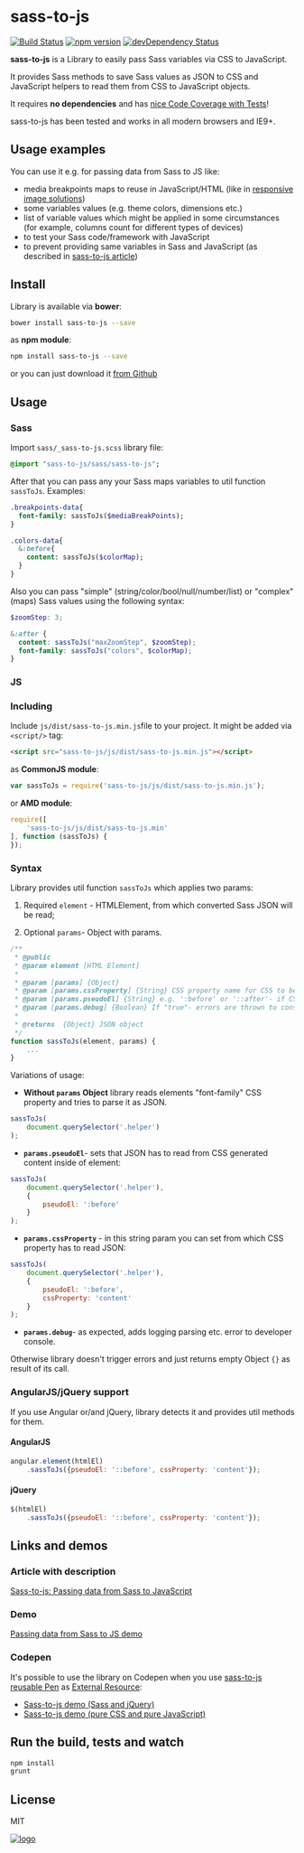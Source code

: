 # sass-to-js

[![Build Status](https://travis-ci.org/malyw/sass-to-js.svg?branch=master)](https://travis-ci.org/malyw/sass-to-js)
[![npm version](https://badge.fury.io/js/sass-to-js.svg)](http://badge.fury.io/js/sass-to-js)
[![devDependency Status](https://david-dm.org/malyw/sass-to-js/dev-status.png)](https://david-dm.org/malyw/sass-to-js/dev-status.png)

**sass-to-js** is a Library to easily pass Sass variables via CSS to JavaScript.

It provides Sass methods to save Sass values as JSON to CSS and
JavaScript helpers to read them from CSS to JavaScript objects.

It requires **no dependencies** and has [nice Code Coverage with Tests](https://github.com/malyw/sass-to-js/tree/master/test/jasmine/specs)!

sass-to-js has been tested and works in all modern browsers and IE9+.

## Usage examples

You can use it e.g. for passing data from Sass to JS like:

* media breakpoints maps to reuse in JavaScript/HTML (like in [responsive image solutions](https://css-tricks.com/making-sass-talk-to-javascript-with-json/))
* some variables values (e.g. theme colors, dimensions etc.)
* list of variable values which might be applied in some circumstances (for example, columns count for different types of devices)
* to test your Sass code/framework with JavaScript
* to prevent providing same variables in Sass and JavaScript (as described in [sass-to-js article](http://blog.gospodarets.com/passing_data_from_sass_to_js))

## Install

Library is available via **bower**:

```bash
bower install sass-to-js --save
```

as  **npm module**:

```bash
npm install sass-to-js --save
```

or you can just download it [from Github](https://github.com/malyw/sass-to-js)

## Usage

### Sass

Import `sass/_sass-to-js.scss` library file:

```sass
@import "sass-to-js/sass/sass-to-js";
```

After that you can pass any your Sass maps variables to util function `sassToJs`. Examples:

```sass
.breakpoints-data{
  font-family: sassToJs($mediaBreakPoints);
}

.colors-data{
  &:before{
    content: sassToJs($colorMap);
  }
}
```

Also you can pass "simple" (string/color/bool/null/number/list) or
"complex" (maps) Sass values using the following syntax:

```scss
$zoomStep: 3;

&:after {
  content: sassToJs("maxZoomStep", $zoomStep);
  font-family: sassToJs("colors", $colorMap);
}
```


### JS

### Including

Include `js/dist/sass-to-js.min.js`file to your project.
It might be added via `<script/>` tag:

```html
<script src="sass-to-js/js/dist/sass-to-js.min.js"></script>
```

as **CommonJS module**:

```js
var sassToJs = require('sass-to-js/js/dist/sass-to-js.min.js');
```

or **AMD module**:

```js
require([
    'sass-to-js/js/dist/sass-to-js.min'
], function (sassToJs) {
});
```

### Syntax

Library provides util function `sassToJs` which applies two params:

1) Required `element` - HTMLElement, from which converted Sass JSON will be read;

2) Optional `params`- Object with params.

```js
/**
 * @public
 * @param element [HTML Element]
 *
 * @param [params] {Object}
 * @param [params.cssProperty] {String} CSS property name for CSS to be taken form. 'font-family' is set if not provided.
 * @param [params.pseudoEl] {String} e.g. ':before' or '::after'- if CSS need to be taken from CSS generated element
 * @param [params.debug] {Boolean} If "true"- errors are thrown to console to simplify debug
 *
 * @returns  {Object} JSON object
 */
function sassToJs(element, params) {
    ...
}
```

Variations of usage:

* **Without `params` Object** library reads elements "font-family" CSS property and tries to parse it as JSON.

```js
sassToJs(
    document.querySelector('.helper')
);
```

* **`params.pseudoEl`**- sets that JSON has to read from CSS generated content inside of element:

```js
sassToJs(
    document.querySelector('.helper'),
    {
        pseudoEl: ':before'
    }
);
```

* **`params.cssProperty`** - in this string param you can set from which CSS property has to read JSON:

```js
sassToJs(
    document.querySelector('.helper'),
    {
        pseudoEl: ':before',
        cssProperty: 'content'
    }
);
```

* **`params.debug`**- as expected, adds logging parsing etc. error to developer console.

Otherwise library doesn't trigger errors and just returns empty Object `{}` as result of its call.

### AngularJS/jQuery support

If you use Angular or/and jQuery, library detects it and provides util methods for them.

#### AngularJS

```js
angular.element(htmlEl)
    .sassToJs({pseudoEl: '::before', cssProperty: 'content'});
```

#### jQuery

```js
$(htmlEl)
    .sassToJs({pseudoEl: '::before', cssProperty: 'content'});
```

## Links and demos

### Article with description

[Sass-to-js: Passing data from Sass to JavaScript](http://blog.gospodarets.com/passing_data_from_sass_to_js)

### Demo

[Passing data from Sass to JS demo](http://blog.gospodarets.com/demos/data-from-sass-to-js/)

### Codepen

It's possible to use the library on Codepen when you use [sass-to-js reusable Pen](http://codepen.io/malyw/pen/vOEygJ)
as [External Resource](http://blog.codepen.io/2013/05/28/new-feature-use-pens-as-external-resources/):

* [Sass-to-js demo (Sass and jQuery)](http://codepen.io/malyw/pen/zGxodr)
* [Sass-to-js demo (pure CSS and pure JavaScript)](http://codepen.io/malyw/pen/PqZOBd)

## Run the build, tests and watch

```bash
npm install
grunt
```

## License

MIT

[![logo](http://imgh.us/sass-to-js_1.svg)](http://blog.gospodarets.com/passing_data_from_sass_to_js)